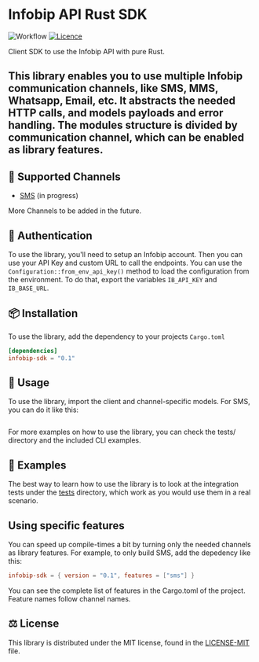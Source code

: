 # Infobip API Rust SDK

![Workflow](https://github.com/infobip-community/infobip-api-rust-sdk/actions/workflows/rust.yml/badge.svg)
[![Licence](https://img.shields.io/github/license/infobip-community/infobip-api-rust-sdk)](LICENSE-MIT)

Client SDK to use the Infobip API with pure Rust.

This library enables you to use multiple Infobip communication channels, like SMS, MMS,
Whatsapp, Email, etc. It abstracts the needed HTTP calls, and models payloads and error
handling. The modules structure is divided by communication channel, which can be enabled as
library features.
---

## 📡 Supported Channels
- [SMS](https://www.infobip.com/docs/api/channels/sms) (in progress)

More Channels to be added in the future.

## 🔐 Authentication
To use the library, you'll need to setup an Infobip account. Then you can use your API Key and
custom URL to call the endpoints. You can use the `Configuration::from_env_api_key()` method to
load the configuration from the environment. To do that, export the variables `IB_API_KEY` and
`IB_BASE_URL`.

## 📦 Installation
To use the library, add the dependency to your projects `Cargo.toml`
```toml
[dependencies]
infobip-sdk = "0.1"
```

## 🚀 Usage
To use the library, import the client and channel-specific models. For SMS, you can do it
like this:
```rust
```

For more examples on how to use the library, you can check the tests/ directory and the
included CLI examples.

## 👀 Examples
The best way to learn how to use the library is to look at the integration tests under the
[tests](./tests) directory, which work as you would use them in a real scenario.

## Using specific features
You can speed up compile-times a bit by turning only the needed channels as library features.
For example, to only build SMS, add the depedency like this:
```toml
infobip-sdk = { version = "0.1", features = ["sms"] }
```
You can see the complete list of features in the Cargo.toml of the project. Feature names
follow channel names.

## ⚖️ License
This library is distributed under the MIT license, found in the [LICENSE-MIT](LICENSE-MIT) file.
